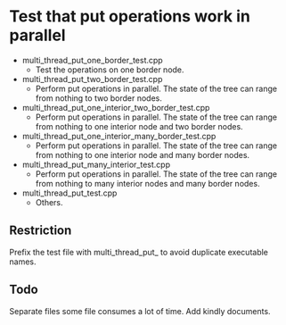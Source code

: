 # Test that put operations work in parallel

* multi_thread_put_one_border_test.cpp
  * Test the operations on one border node.
* multi_thread_put_two_border_test.cpp
  * Perform put operations in parallel. The state of the tree can range from nothing to two border nodes.
* multi_thread_put_one_interior_two_border_test.cpp
  * Perform put operations in parallel. The state of the tree can range from nothing to one interior node and two border nodes.
* multi_thread_put_one_interior_many_border_test.cpp
  * Perform put operations in parallel. The state of the tree can range from nothing to one interior node and many border nodes.
* multi_thread_put_many_interior_test.cpp
  * Perform put operations in parallel. The state of the tree can range from nothing to many interior nodes and many border nodes.
* multi_thread_put_test.cpp
  * Others.

## Restriction

Prefix the test file with multi_thread_put_ to avoid duplicate executable names.

## Todo

Separate files some file consumes a lot of time. Add kindly documents.
